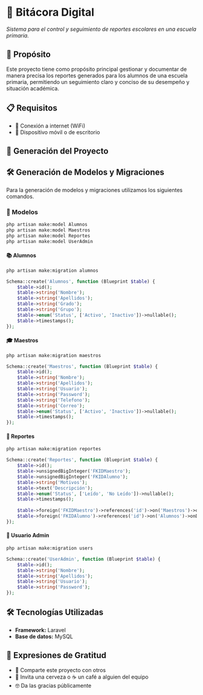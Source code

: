 # 📌 **Bitácora Digital**  
*Sistema para el control y seguimiento de reportes escolares en una escuela primaria.*  

## 📖 Propósito  
Este proyecto tiene como propósito principal gestionar y documentar de manera precisa los reportes generados para los alumnos de una escuela primaria, permitiendo un seguimiento claro y conciso de su desempeño y situación académica.  

## 📋 Requisitos  
- 📶 Conexión a internet (WiFi)  
- 📱 Dispositivo móvil o de escritorio  

## 🚀 Generación del Proyecto  

## 🛠️ **Generación de Modelos y Migraciones**  
Para la generación de modelos y migraciones utilizamos los siguientes comandos.  
### 📌 Modelos  
```sh
php artisan make:model Alumnos
php artisan make:model Maestros
php artisan make:model Reportes
php artisan make:model UserAdmin
```
#### 📚 Alumnos
```sh
php artisan make:migration alumnos
```
```php
Schema::create('Alumnos', function (Blueprint $table) {
    $table->id();
    $table->string('Nombre');
    $table->string('Apellidos');
    $table->string('Grado');
    $table->string('Grupo');
    $table->enum('Status', ['Activo', 'Inactivo'])->nullable();
    $table->timestamps();
});
```
#### 🎓 Maestros

```sh
php artisan make:migration maestros
```
```php
Schema::create('Maestros', function (Blueprint $table) {
    $table->id();
    $table->string('Nombre');
    $table->string('Apellidos');
    $table->string('Usuario');
    $table->string('Password');
    $table->string('Telefono');
    $table->string('Correo');
    $table->enum('Status', ['Activo', 'Inactivo'])->nullable();
    $table->timestamps();
});
```
#### 📝 Reportes
```sh
php artisan make:migration reportes
```
```php
Schema::create('Reportes', function (Blueprint $table) {
    $table->id();
    $table->unsignedBigInteger('FKIDMaestro');
    $table->unsignedBigInteger('FKIDAlumno');
    $table->string('Motivos');
    $table->text('Descripción');
    $table->enum('Status', ['Leído', 'No Leído'])->nullable();
    $table->timestamps();
    
    $table->foreign('FKIDMaestro')->references('id')->on('Maestros')->onDelete('cascade');
    $table->foreign('FKIDAlumno')->references('id')->on('Alumnos')->onDelete('cascade');
});
```
#### 🔑 Usuario Admin
```sh
php artisan make:migration users
```
```php
Schema::create('UserAdmin', function (Blueprint $table) {
    $table->id();
    $table->string('Nombre');
    $table->string('Apellidos');
    $table->string('Usuario');
    $table->string('Password');
});
```
## 🛠️ Tecnologías Utilizadas  
- **Framework:** Laravel  
- **Base de datos:** MySQL  

## 🎁 Expresiones de Gratitud  
- 📢 Comparte este proyecto con otros  
- 🍺 Invita una cerveza o ☕ un café a alguien del equipo  
- 🤓 Da las gracias públicamente  
